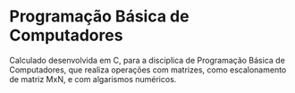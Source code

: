 # Programação Básica de Computadores
Calculado desenvolvida em C, para a disciplica de Programação Básica de Computadores, que realiza operações com matrizes, como escalonamento de matriz MxN, e com algarismos numéricos.
